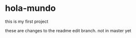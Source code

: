 # hola-mundo
this is my first project


these are changes to the readme edit branch. not in master yet
